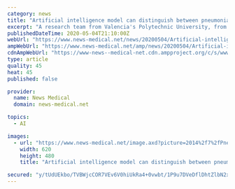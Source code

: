 ```yaml
---
category: news
title: "Artificial intelligence model can distinguish between pneumonia and COVID-19 from chest x-rays"
excerpt: "A research team from Valencia's Polytechnic University, from the CVBLab, has developed a predictive artificial intelligence model that can tell the difference between healthy patients, those who are ill with pneumonia and those who have COVID-19,"
publishedDateTime: 2020-05-04T21:10:00Z
webUrl: "https://www.news-medical.net/news/20200504/Artificial-intelligence-model-can-distinguish-between-pneumonia-and-COVID-19-from-chest-x-rays.aspx"
ampWebUrl: "https://www.news-medical.net/amp/news/20200504/Artificial-intelligence-model-can-distinguish-between-pneumonia-and-COVID-19-from-chest-x-rays.aspx"
cdnAmpWebUrl: "https://www-news--medical-net.cdn.ampproject.org/c/s/www.news-medical.net/amp/news/20200504/Artificial-intelligence-model-can-distinguish-between-pneumonia-and-COVID-19-from-chest-x-rays.aspx"
type: article
quality: 45
heat: 45
published: false

provider:
  name: News Medical
  domain: news-medical.net

topics:
  - AI

images:
  - url: "https://www.news-medical.net/image.axd?picture=2014%2f7%2fPneumonia-620x480.jpg"
    width: 620
    height: 480
    title: "Artificial intelligence model can distinguish between pneumonia and COVID-19 from chest x-rays"

secured: "y/tUdUEkbo/TVBWjcCOR7VEv6V0hiUkRa4+0vwbt/1P9u7DVeDflDhtZlbN2xl9Ekx0UuN8fGH5+xTe/9b7c6iowA22u86ld98PeyRE4YJjRjpRBDbkdbHBhcfYhKn9RAn4CUbQsFU/DqhBLSoZcwJIYgTZ89lTf6lbgjl2jbnNOymCd+NGjbiiJkUBSXbe7VB1zSI9a/G3FWzfziagBZtqSm+O/QTnwqrdwuAoA5cRFebo0joO/hpPiYp1GRWbLwMiT7r2Ft5mGY+kVv7O/kc47C5ZfWhNCZ9dQoFExV11CpaRcB/CBDhhIbUZLjlVf;cYZQ7k4bmUFOAKA4J3iCiQ=="
---
```



